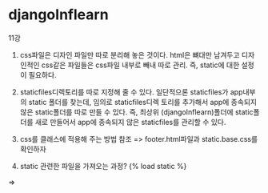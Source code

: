 # djangoInflearn
11강
1. css파일은 디자인 파일만 따로 분리해 놓은 것이다. html은 뼈대만 남겨두고 디자인적인 css같은 파일들은 css파일 내부로 빼내 따로 관리.
즉, static에 대한 설정이 필요하다.
2. staticfiles디렉토리를 따로 지정해 줄 수 있다. 일단적으론 staticfiles가 app내부의 static 폴더를 찾는데, 임의로 staticfiles디렉
토리를 추가해서 app에 종속되지 않은 static폴더를 따로 만들 수 있다. 
즉, 최상위 (djangoInflearn)폴더에 static폴더를 새로 만들어서 app에 종속되지 않은 staticfiles를 관리할 수 있다.
3. css를 클래스에 적용해 주는 방법 참조 => footer.html파일과 static.base.css를 확인하자

4. static 관련한 파일을 가져오는 과정? 
{% load static %}
<link rel="stylesheet" type="text/css" href="{% static 'base.css' %}">
=> 